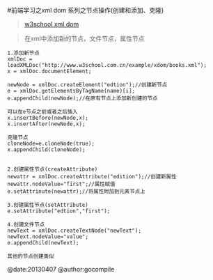 #前端学习之xml dom 系列之节点操作(创建和添加、克隆)
>[w3school xml dom](http://www.w3school.com.cn/xmldom/index.asp) 

>在xml中添加新的节点，文件节点，属性节点
	
	1.添加新节点
	xmlDoc = loadXMLDoc("http://www.w3school.com.cn/example/xdom/books.xml");
	x = xmlDoc.documentElement;

	newNode = xmlDoc.createElement("edtion");//创建新节点
	e = xmlDoc.getElementsByTagName(name)[i];
	e.appendChild(newNode);//在原有节点上添加新创建的节点
	
	可以在e节点之前或者之后插入
	x.insertBefore(newNode,x);
	x.insertAfter(newNode,x);

	克隆节点
	cloneNode=e.cloneNode(true);
	x.appendChild(cloneNode);
	
	
	2.创建属性节点(createAttribute)
	newattr = xmlDoc.createAttribute("edition");//创建新属性
	newattr.nodeValue="first";//属性赋值
	e.setAttrinute(newattr);//将属性附加到元素节点上
	
	3.创建属性节点(setAttribute)
	e.setAttribute("edtion","first");

	4.创建文件节点
	newText = xmlDoc.createTextNode("newText");
	newText.nodeValue="value";
	e.appendChild(newText);

	其他的节点创建类似


@date:20130407 @author:gocompile
